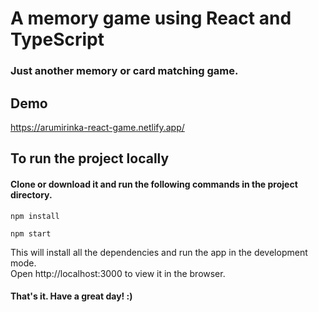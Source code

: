 # A memory game using React and TypeScript

### Just another memory or card matching game.

## Demo

https://arumirinka-react-game.netlify.app/

## To run the project locally
#### Clone or download it and run the following commands in the project directory.

`npm install`

`npm start`

This will install all the dependencies and run the app in the development mode.\
Open http://localhost:3000 to view it in the browser.

#### That's it. Have a great day! :)
